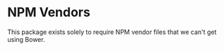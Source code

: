 NPM Vendors
===========

This package exists solely to require NPM vendor files that we can't get
using Bower.
